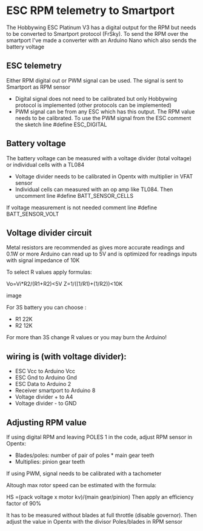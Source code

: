 # ESC RPM telemetry to Smartport

The Hobbywing ESC Platinum V3 has a digital output for the RPM but needs to be converted to Smartport protocol (FrSky). To send the RPM over the smartport I've made a converter with an Arduino Nano which also sends the battery voltage

## ESC telemetry

Either RPM digital out or PWM signal can be used. The signal is sent to Smartport as RPM sensor

- Digital signal does not need to be calibrated but only Hobbywing protocol is implemented (other protocols can be implemented)
- PWM signal can be from any ESC which has this output. The RPM value needs to be calibrated. To use the PWM signal from the ESC comment the sketch line #define ESC_DIGITAL

## Battery voltage

The battery voltage can be measured with a voltage divider (total voltage) or individual cells with a TL084 

- Voltage divider needs to be calibrated in Opentx with multiplier in VFAT sensor
- Individual cells can measured with an op amp like TL084. Then uncomment line #define BATT_SENSOR_CELLS 

If voltage measurement is not needed comment line #define BATT_SENSOR_VOLT

## Voltage divider circuit

Metal resistors are recommended as gives more accurate readings and 0.1W or more
Arduino can read up to 5V and is optimized for readings inputs with signal impedance of 10K

To select R values apply formulas: 

Vo=Vi*R2/(R1+R2)<5V
Z=1/((1/R1)+(1/R2))<10K

image

For 3S battery you can choose :

- R1 22K
- R2 12K

For more than 3S change R values or you may burn the Arduino!

## wiring is (with voltage divider):

- ESC Vcc to Arduino Vcc
- ESC Gnd to Arduino Gnd
- ESC Data to Arduino 2
- Receiver smartport to Arduino 8
- Voltage divider + to A4
- Voltage divider - to GND

## Adjusting RPM value

If using digital RPM and leaving POLES 1 in the code, adjust RPM sensor in Opentx:

- Blades/poles: number of pair of poles * main gear teeth
- Multiplies: pinion gear teeth

If using PWM, signal needs to be calibrated with a tachometer

Altough max rotor speed can be estimated with the formula: 

HS =(pack voltage x motor kv)/(main gear/pinion)
Then apply an efficiency factor of 90%

It has to be measured without blades at full throttle (disable governor). Then adjust the value in Opentx with the divisor Poles/blades in RPM sensor
